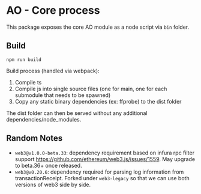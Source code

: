 # AO - Core process
This package exposes the core AO module as a node script via `bin` folder.

## Build
`npm run build`

Build process (handled via webpack):
1. Compile ts
2. Compile js into single source files (one for main, one for each submodule that needs to be spawned)
3. Copy any static binary dependencies (ex: ffprobe) to the dist folder

The dist folder can then be served without any additional dependencies/node_modules.

## Random Notes
* `web3@v1.0.0-beta.33`: dependency requirement based on infura rpc filter support https://github.com/ethereum/web3.js/issues/1559. May upgrade to beta.36+ once released.
* `web3@v0.20.6`: dependency required for parsing log information from transactionReceipt. Forked under `web3-legacy` so that we can use both versions of web3 side by side.